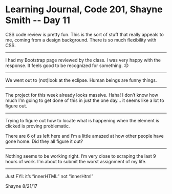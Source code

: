 # Learning Journal, Code 201, Shayne Smith -- Day 11

CSS code review is pretty fun. This is the sort of stuff that really appeals to me, coming from a design background. There is so much flexibility with CSS.

---

I had my Bootstrap page reviewed by the class. I was very happy with the response. It feels good to be recognized for something. :D

---

We went out to (not)look at the eclipse. Human beings are funny things.

---

The project for this week already looks massive. Haha! I don’t know how much I’m going to get done of this in just the one day… it seems like a lot to figure out.

---

Trying to figure out how to locate what is happening when the element is clicked is proving problematic.

There are 6 of us left here and I’m a little amazed at how other people have gone home. Did they all figure it out?

---

Nothing seems to be working right. I’m very close to scraping the last 9 hours of work. I’m about to submit the worst assignment of my life.

---

Just FYI: it’s “innerHTML” not “innerHtml”


Shayne
8/21/17
